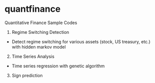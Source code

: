 # quantfinance

Quantitative Finance Sample Codes

1. Regime Switching Detection
 - Detect regime switching for various assets (stock, US treasury, etc.) with hidden markov model

2. Time Series Analysis
 - Time series regression with genetic algorithm

3. Sign prediction
